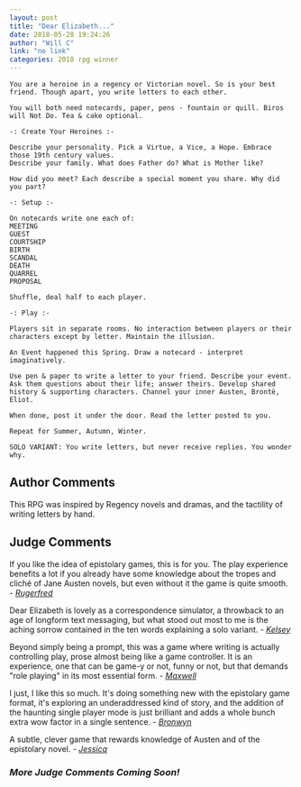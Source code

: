 ```yaml
---
layout: post
title: "Dear Elizabeth..."
date: 2018-05-28 19:24:26
author: "Will C"
link: "no link"
categories: 2018 rpg winner
---
```

```
You are a heroine in a regency or Victorian novel. So is your best friend. Though apart, you write letters to each other. 

You will both need notecards, paper, pens - fountain or quill. Biros will Not Do. Tea & cake optional.

-: Create Your Heroines :-

Describe your personality. Pick a Virtue, a Vice, a Hope. Embrace those 19th century values.
Describe your family. What does Father do? What is Mother like?

How did you meet? Each describe a special moment you share. Why did you part?

-: Setup :- 

On notecards write one each of:
MEETING
GUEST
COURTSHIP
BIRTH
SCANDAL
DEATH
QUARREL
PROPOSAL

Shuffle, deal half to each player.

-: Play :-

Players sit in separate rooms. No interaction between players or their characters except by letter. Maintain the illusion.

An Event happened this Spring. Draw a notecard - interpret imaginatively. 

Use pen & paper to write a letter to your friend. Describe your event. Ask them questions about their life; answer theirs. Develop shared history & supporting characters. Channel your inner Austen, Brontë, Eliot.  

When done, post it under the door. Read the letter posted to you.

Repeat for Summer, Autumn, Winter.

SOLO VARIANT: You write letters, but never receive replies. You wonder why.
```
## Author Comments 

This RPG was inspired by Regency novels and dramas, and the tactility of writing letters by hand. 

## Judge Comments 

If you like the idea of epistolary games, this is for you. The play experience benefits a lot if you already have some knowledge about the tropes and cliché of Jane Austen novels, but even without it the game is quite smooth. - [*Rugerfred*]({{site.baseurl}}/judges)

Dear Elizabeth is lovely as a correspondence simulator, a throwback to an age of longform text messaging, but what stood out most to me is the aching sorrow contained in the ten words explaining a solo variant. - [*Kelsey*]({{site.baseurl}}/judges)

Beyond simply being a prompt, this was a game where writing is actually controlling play, prose almost being like a game controller. It is an experience, one that can be game-y or not, funny or not, but that demands "role playing" in its most essential form. - [*Maxwell*]({{site.baseurl}}/judges)

I just, I like this so much. It's doing something new with the epistolary game format, it's exploring an underaddressed kind of story, and the addition of the haunting single player mode is just brilliant and adds a whole bunch extra wow factor in a single sentence. - [*Bronwyn*]({{site.baseurl}}/judges)

A subtle, clever game that rewards knowledge of Austen and of the epistolary novel. - [*Jessica*]({{site.baseurl}}/judges)

### *More Judge Comments Coming Soon!* 

